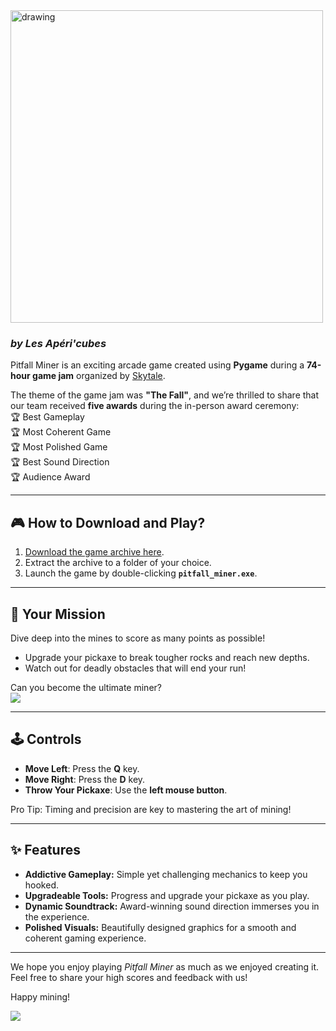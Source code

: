 <img src="https://cdn.discordapp.com/attachments/1223317901059297323/1257036551922258053/Title.png?ex=6748b304&is=67476184&hm=b384f0dcd6a0db36b6341c065d4c35e0a926c9ee27b28d34eb415ac79331c3cf&" alt="drawing" width="500"/>

### *by Les Apéri'cubes*

Pitfall Miner is an exciting arcade game created using **Pygame** during a **74-hour game jam** organized by [Skytale](https://skytale.fr/).  

The theme of the game jam was **"The Fall"**, and we’re thrilled to share that our team received **five awards** during the in-person award ceremony:  
🏆 Best Gameplay  
🏆 Most Coherent Game  
🏆 Most Polished Game  
🏆 Best Sound Direction  
🏆 Audience Award  

---

## 🎮 **How to Download and Play?**

1. [Download the game archive here](https://skyjam.corentin-dupont.fr/pitfall_miner/).  
2. Extract the archive to a folder of your choice.  
3. Launch the game by double-clicking **`pitfall_miner.exe`**.  

---

## 🎯 **Your Mission**

Dive deep into the mines to score as many points as possible!  
- Upgrade your pickaxe to break tougher rocks and reach new depths.  
- Watch out for deadly obstacles that will end your run!  

Can you become the ultimate miner?  
![](https://media.discordapp.net/attachments/1223317901059297323/1257016832108400813/animation_marche.gif?ex=6748a0a7&is=67474f27&hm=9fdb85f504282fcab5cf63cfd6be1b5f2ec140ea8b5b3eeb4afd436e0050fe4f&=&width=297&height=237)

---

## 🕹️ **Controls**

- **Move Left**: Press the **Q** key.  
- **Move Right**: Press the **D** key.  
- **Throw Your Pickaxe**: Use the **left mouse button**.  

Pro Tip: Timing and precision are key to mastering the art of mining!  

---

## ✨ **Features**

- **Addictive Gameplay:** Simple yet challenging mechanics to keep you hooked.  
- **Upgradeable Tools:** Progress and upgrade your pickaxe as you play.  
- **Dynamic Soundtrack:** Award-winning sound direction immerses you in the experience.  
- **Polished Visuals:** Beautifully designed graphics for a smooth and coherent gaming experience.  

---

We hope you enjoy playing *Pitfall Miner* as much as we enjoyed creating it.  
Feel free to share your high scores and feedback with us!  

Happy mining!  


![](https://cdn.discordapp.com/attachments/1223317901059297323/1256956353176408094/animation_intro.gif?ex=67486853&is=674716d3&hm=2dcdb1c19a62341d11c46129331fcfca57b024c31ae46e159ec1afc4532496f5&)
